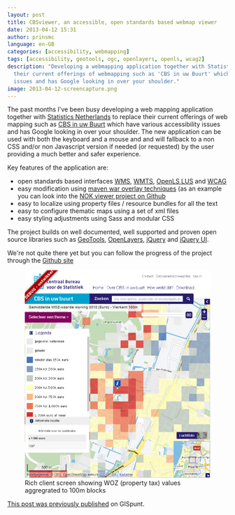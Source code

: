 ```yaml
---
layout: post
title: CBSviewer, an accessible, open standards based webmap viewer
date: 2013-04-12 15:31
author: prinsmc
language: en-GB
categories: [accessibility, webmapping]
tags: [accessibility, geotools, ogc, openlayers, openls, wcag2]
description: "Developing a webmapping application together with Statistics Netherlands to replace
  their current offerings of webmapping such as 'CBS in uw Buurt' which have various accessibility
  issues and has Google looking in over your shoulder."
image: 2013-04-12-screencapture.png
---
```


The past months I've been busy developing a web mapping application together with [Statistics Netherlands](http://www.cbs.nl/) to replace their current offerings of web mapping such as [CBS in uw Buurt](http://www.cbsinuwbuurt.nl/) which have various accessibility issues and has Google looking in over your shoulder. The new application can be used with both the keyboard and a mouse and and will fallback to a non CSS and/or non Javascript version if needed (or requested) by the user providing a much better and safer experience.

Key features of the application are:

  - open standards based interfaces [WMS](http://www.opengeospatial.org/standards/wms "Web Map Server specifications"), [WMTS](http://www.opengeospatial.org/standards/wmts "Web Map Tile Service specifications"), [OpenLS LUS](http://www.opengeospatial.org/standards/ols "Open Location Service specification") and [WCAG](http://www.w3.org/TR/WCAG/ "Web Content Accessibility Guidelines specification")
  - easy modification using [maven war overlay techniques](http://maven.apache.org/plugins/maven-war-plugin/overlays.html "WAR Overlays") (as an example you can look into the [NOK viewer project on Github](https://github.com/MinELenI/NOKviewer)
  - easy to localize using property files / resource bundles for all the text
  - easy to configure thematic maps using a set of xml files
  - easy styling adjustments using Sass and modular CSS

The project builds on well documented, well supported and proven open source libraries such as [GeoTools](http://www.geotools.org/), [OpenLayers](http://openlayers.org/), [jQuery](http://jquery.com/) and [jQuery UI](http://jqueryui.com/).

We're not quite there yet but you can follow the progress of the project through the [Github site](http://mineleni.github.io/CBSviewer/)

<figure>
  <img src="/img/2013-04-12-screencapture.png" alt="screen capture of the application">
  <figcaption>Rich client screen showing WOZ (property tax) values aggregrated to 100m blocks</figcaption>
</figure>

[This post was previously published](https://gispunt.wordpress.com/2013/04/12/cbsviewer-an-accessible-open-standards-based-viewer/) on GISpunt.
